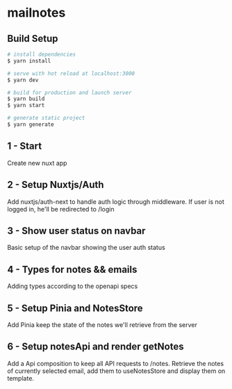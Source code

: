 # mailnotes

## Build Setup

```bash
# install dependencies
$ yarn install

# serve with hot reload at localhost:3000
$ yarn dev

# build for production and launch server
$ yarn build
$ yarn start

# generate static project
$ yarn generate
```

## 1 - Start ##
Create new nuxt app

## 2 - Setup Nuxtjs/Auth ##
Add nuxtjs/auth-next to handle auth logic through middleware. If user is not logged in, he'll be redirected to /login

## 3 - Show user status on navbar ##
Basic setup of the navbar showing the user auth status

## 4 - Types for notes && emails  ##
Adding types according to the openapi specs

## 5 - Setup Pinia and NotesStore ##
Add Pinia keep the state of the notes we'll retrieve from the server 

## 6 - Setup notesApi and render getNotes ##
Add a Api composition to keep all API requests to /notes. Retrieve the notes of currently selected email, add them to useNotesStore and display them on template.